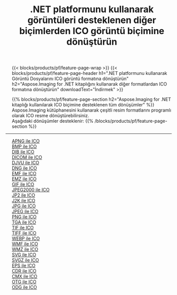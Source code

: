 ﻿---
title: .NET platformunu kullanarak görüntüleri desteklenen diğer biçimlerden ICO görüntü biçimine dönüştürün 
weight: 3920
url: /tr/net/conversion/to/ico 
lang: tr
langdirlevel: 2
locales: zh-hans,ja,it,ru,de,es,fr,nl,id,lt,pl,pt,vi,tr,ko,zh-hant,ar,hi,th,sv,cs,uk,he
description: Aspose.Imaging for .NET kitaplığını kullanarak, desteklenen diğer görüntü biçimlerinden ICO biçimine dönüştürmek kolaydır
---

{{< blocks/products/pf/feature-page-wrap >}}
{{< blocks/products/pf/feature-page-header h1=".NET platformunu kullanarak Görüntü Dosyalarını ICO görüntü formatına dönüştürün" h2="Aspose.Imaging for .NET kitaplığını kullanarak diğer formatlardan ICO formatına dönüştürün" downloadText="İndirmek" >}}


{{% blocks/products/pf/feature-page-section  h2="Aspose.Imaging for .NET kitaplığı kullanılarak ICO biçimine desteklenen tüm dönüşümler" %}}
Aspose.Imaging kütüphanesini kullanarak çeşitli resim formatlarını programlı olarak ICO resme dönüştürebilirsiniz.
<br/>
Aşağıdaki dönüşümler desteklenir:
{{% /blocks/products/pf/feature-page-section %}}
<div class="container-fluid productfamilypage bg-gray">
    <div class="convertypes bg-gray agp-content section">
        <div class="container">
		<hr style="margin-left:-20px;"/>
		<div class="row other-converters">
		    <div class='col-md-2 other-converter remove-lp remove-rp'><a href="/imaging/tr/net/conversion/apng-to-ico" >APNG ile ICO</a></div>
<div class='col-md-2 other-converter remove-lp remove-rp'><a href="/imaging/tr/net/conversion/bmp-to-ico" >BMP ile ICO</a></div>
<div class='col-md-2 other-converter remove-lp remove-rp'><a href="/imaging/tr/net/conversion/dib-to-ico" >DIB ile ICO</a></div>
<div class='col-md-2 other-converter remove-lp remove-rp'><a href="/imaging/tr/net/conversion/dicom-to-ico" >DICOM ile ICO</a></div>
<div class='col-md-2 other-converter remove-lp remove-rp'><a href="/imaging/tr/net/conversion/djvu-to-ico" >DJVU ile ICO</a></div>
<div class='col-md-2 other-converter remove-lp remove-rp'><a href="/imaging/tr/net/conversion/dng-to-ico" >DNG ile ICO</a></div>
<div class='col-md-2 other-converter remove-lp remove-rp'><a href="/imaging/tr/net/conversion/emf-to-ico" >EMF ile ICO</a></div>
<div class='col-md-2 other-converter remove-lp remove-rp'><a href="/imaging/tr/net/conversion/emz-to-ico" >EMZ ile ICO</a></div>
<div class='col-md-2 other-converter remove-lp remove-rp'><a href="/imaging/tr/net/conversion/gif-to-ico" >GIF ile ICO</a></div>
<div class='col-md-2 other-converter remove-lp remove-rp'><a href="/imaging/tr/net/conversion/jpeg2000-to-ico" >JPEG2000 ile ICO</a></div>
<div class='col-md-2 other-converter remove-lp remove-rp'><a href="/imaging/tr/net/conversion/jp2-to-ico" >JP2 ile ICO</a></div>
<div class='col-md-2 other-converter remove-lp remove-rp'><a href="/imaging/tr/net/conversion/j2k-to-ico" >J2K ile ICO</a></div>
<div class='col-md-2 other-converter remove-lp remove-rp'><a href="/imaging/tr/net/conversion/jpg-to-ico" >JPG ile ICO</a></div>
<div class='col-md-2 other-converter remove-lp remove-rp'><a href="/imaging/tr/net/conversion/jpeg-to-ico" >JPEG ile ICO</a></div>
<div class='col-md-2 other-converter remove-lp remove-rp'><a href="/imaging/tr/net/conversion/png-to-ico" >PNG ile ICO</a></div>
<div class='col-md-2 other-converter remove-lp remove-rp'><a href="/imaging/tr/net/conversion/tga-to-ico" >TGA ile ICO</a></div>
<div class='col-md-2 other-converter remove-lp remove-rp'><a href="/imaging/tr/net/conversion/tif-to-ico" >TIF ile ICO</a></div>
<div class='col-md-2 other-converter remove-lp remove-rp'><a href="/imaging/tr/net/conversion/tiff-to-ico" >TIFF ile ICO</a></div>
<div class='col-md-2 other-converter remove-lp remove-rp'><a href="/imaging/tr/net/conversion/webp-to-ico" >WEBP ile ICO</a></div>
<div class='col-md-2 other-converter remove-lp remove-rp'><a href="/imaging/tr/net/conversion/wmf-to-ico" >WMF ile ICO</a></div>
<div class='col-md-2 other-converter remove-lp remove-rp'><a href="/imaging/tr/net/conversion/wmz-to-ico" >WMZ ile ICO</a></div>
<div class='col-md-2 other-converter remove-lp remove-rp'><a href="/imaging/tr/net/conversion/svg-to-ico" >SVG ile ICO</a></div>
<div class='col-md-2 other-converter remove-lp remove-rp'><a href="/imaging/tr/net/conversion/svgz-to-ico" >SVGZ ile ICO</a></div>
<div class='col-md-2 other-converter remove-lp remove-rp'><a href="/imaging/tr/net/conversion/eps-to-ico" >EPS ile ICO</a></div>
<div class='col-md-2 other-converter remove-lp remove-rp'><a href="/imaging/tr/net/conversion/cdr-to-ico" >CDR ile ICO</a></div>
<div class='col-md-2 other-converter remove-lp remove-rp'><a href="/imaging/tr/net/conversion/cmx-to-ico" >CMX ile ICO</a></div>
<div class='col-md-2 other-converter remove-lp remove-rp'><a href="/imaging/tr/net/conversion/otg-to-ico" >OTG ile ICO</a></div>
<div class='col-md-2 other-converter remove-lp remove-rp'><a href="/imaging/tr/net/conversion/odg-to-ico" >ODG ile ICO</a></div>
                </div>
        </div>
    </div>
</div>
<br/>

